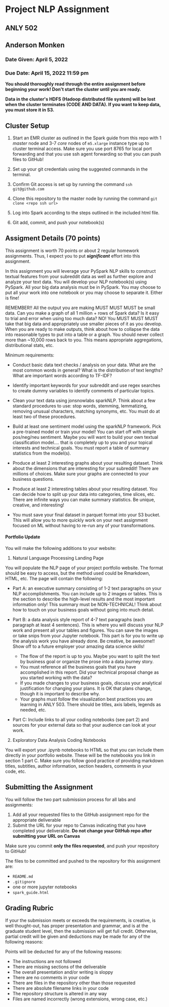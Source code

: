 # Project NLP Assignment

## ANLY 502

## Anderson Monken

### Date Given: April 5, 2022

### Due Date: April 15, 2022 11:59 pm

**You should thoroughly read through the entire assignment before beginning your work! Don't start the cluster until you are ready.**

**Data in the cluster's HDFS (Hadoop distributed file system) will be lost when the cluster terminates (CODE AND DATA). If you want to keep data, you must store it in S3.**

## Cluster Setup

1.  Start an EMR cluster as outlined in the Spark guide from this repo with 1 *master* node and 3-7 *core* nodes of `m5.xlarge` instance type up to cluster terminal access. Make sure you use port 8765 for local port forwarding and that you use ssh agent forwarding so that you can push files to GitHub!

2.  Set up your git credentials using the suggested commands in the terminal.

3.  Confirm Git access is set up by running the command `ssh git@github.com`

4.  Clone this repository to the master node by running the command `git clone <repo ssh url>`

5.  Log into Spark according to the steps outlined in the included html file.

6.  Git add, commit, and push your notebook(s)

## Assigment Details (70 points)

This assignment is worth 70 points or about 2 regular homework assignments. Thus, I expect you to put ***significant*** effort into this assignment.

In this assignment you will leverage your PySpark NLP skills to construct textual features from your subreddit data as well as further explore and analyze your text data. You will develop your NLP notebook(s) using PySpark. All your big data analysis must be in PySpark. You may choose to put all your work into one notebook or you may choose to separate it. Either is fine!

REMEMBER!! All the output you are making MUST MUST MUST be small data. Can you make a graph of all 1 million + rows of Spark data? Is it easy to trial and error when using too much data? NO! You MUST MUST MUST take that big data and appropriately use smaller pieces of it as you develop. When you are ready to make outputs, think about how to collapse the data into reasonable types to put into a table or a graph. You should never collect more than \~10,000 rows back to you. This means appropriate aggregations, distributional stats, etc.

Minimum requirements:


-   Conduct basic data text checks / analysis on your data. What are the most common words in general? What is the distribution of text lengths? What are important words according to TF-IDF?

-   Identify important keywords for your subreddit and use regex searches to create dummy variables to identify comments of particular topics.

-   Clean your text data using jonsnowlabs sparkNLP. Think about a few standard procedures to use: stop words, stemming, lemmatizing, removing unusual characters, matching synonyms, etc. You must do at least two of these procedures.

-   Build at least one sentiment model using the sparkNLP framework. Pick a pre-trained model or train your model! You can start off with simple pos/neg/neu sentiment. Maybe you will want to build your own textual classification model.... that is completely up to you and your topical interests and technical goals. You must report a table of summary statistics from the model(s).

-   Produce at least 2 interesting graphs about your resulting dataset. Think about the dimensions that are interesting for your subreddit! There are millions of choices. Make sure your graphs are connected to your business questions.

-   Produce at least 2 interesting tables about your resulting dataset. You can decide how to split up your data into categories, time slices, etc. There are infinite ways you can make summary statistics. Be unique, creative, and interesting!

-   You must save your final dataset in parquet format into your S3 bucket. This will allow you to more quickly work on your next assignment focused on ML without having to re-run any of your transformations.

#### Portfolio Update

You will make the following additions to your website:

1. Natural Language Processing Landing Page

You will populate the NLP page of your project portfolio website. The format should be easy to access, but the method used could be Rmarkdown, HTML, etc. The page will contain the following:

* Part A: an executive summary consisting of 1-2 text paragraphs on your NLP accomplishments. You can include up to 2 images or tables. This is the section to describe the high-level results and the most important information only! This summary must be NON-TECHNICAL! Think about how to touch on your business goals without going into much detail.
    
* Part B: a data analysis style report of 4-7 text paragraphs (each paragraph at least 4 sentences). This is where you will discuss your NLP work and present all your tables and figures. You can save the images or take snips from your Jupyter notebook. This part is for you to write up the analysis work you have already done. Be creative, be awesome!! Show off to a future employer your amazing data science skills!

    * The flow of the report is up to you. Maybe you want to split the text by business goal or organize the prose into a data journey story.
    * You must reference all the business goals that you have accomplished in this report. Did your technical proposal change as you started working with the data?
    * If you made changes to your business goals, discuss your analytical justification for changing your plans. It is OK that plans change, though it is important to describe why.
    * Your graphs must follow the visualization best practices you are learning in ANLY 503. There should be titles, axis labels, legends as needed, etc.

* Part C: Include links to all your coding notebooks (see part 2) and sources for your external data so that your audience can look at your work.

2. Exploratory Data Analysis Coding Notebooks

You will export your .ipynb notebooks to HTML so that you can include them directly in your portfolio website. These will be the notebooks you link in section 1 part C. Make sure you follow good practice of providing markdown titles, subtitles, author information, section headers, comments in your code, etc.

## Submitting the Assignment

You will follow the two part submission process for all labs and assignments:

1.  Add all your requested files to the GitHub assignment repo for the appropriate deliverable
2.  Submit the URL for your repo to Canvas indicating that you have completed your deliverable. **Do not change your GitHub repo after submitting your URL on Canvas**

Make sure you commit **only the files requested**, and push your repository to GitHub!

The files to be committed and pushed to the repository for this assignment are:

-   `README.md`
-   `.gitignore`
-   one or more jupyter notebooks
-   `spark_guide.html`

## Grading Rubric

If your the submission meets or exceeds the requirements, is creative, is well thought-out, has proper presentation and grammar, and is at the graduate student level, then the submission will get full credit. Otherwise, partial credit will be given and deductions may be made for any of the following reasons:

Points will be deducted for any of the following reasons:

-   The instructions are not followed
-   There are missing sections of the deliverable
-   The overall presentation and/or writing is sloppy
-   There are no comments in your code
-   There are files in the repository other than those requested
-   There are absolute filename links in your code
-   The repository structure is altered in any way
-   Files are named incorrectly (wrong extensions, wrong case, etc.)

